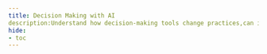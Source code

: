 ```yaml
---
title: Decision Making with AI
description:Understand how decision-making tools change practices,can improve them but have to be questioned
hide:
- toc
---
```

